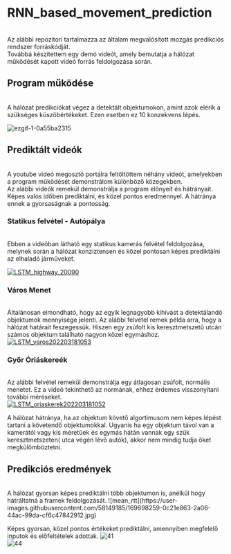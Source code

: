 # RNN_based_movement_prediction
<br/>
Az alábbi repozitori tartalmazza az általam megvalósított mozgás predikciós rendszer forráskódját. <br/>
Továbbá készítettem egy demó videót, amely bemutatja a hálózat működését kapott videó forrás feldolgozása során. <br/>



## Program működése
<br/>
A hálózat predikciókat végez a detektált objektumokon, amint azok elérik a szükséges küszöbértékeket. Ezen esetben ez 10 konzekvens lépés.

![ezgif-1-0a55ba2315](https://user-images.githubusercontent.com/58149185/169697908-4a02898b-15ed-405f-b596-286302f55387.gif)

## Prediktált videók
<br/>
A youtube videó megosztó portálra feltöltöttem néhány videót, amelyekben a program működését demonstrálom különböző közegekben.<br/>
Az alábbi videók remekül demonstrálja a program előnyeit és hátrányait. <br/>
Képes valós időben prediktálni, és közel pontos eredménnyel. A hátránya ennek a gyorsaságnak a pontosság.<br/>

### Statikus felvétel - Autópálya
<br/>
Ebben a videóban látható egy statikus kamerás felvétel feldolgozása, melynek során a hálózat konziztensen és közel pontosan képes prediktálni
az elhaladó járműveket.

<a href="https://www.youtube.com/watch?v=O9J_ounBBoQ"><img src="https://img.youtube.com/vi/O9J_ounBBoQ/0.jpg" alt="LSTM_highway_20090"></a>

### Város Menet
<br/>
Általánosan elmondható, hogy az egyik legnagyobb kihívást a detektálandó objektumok mennyisége jelenti. Az alábbi felvétel remek példa
arra, hogy a hálózat határait feszegessük. Hiszen egy zsúfolt kis keresztmetszetű utcán számos objektum található nagyon közel egymáshoz.
<a href="https://www.youtube.com/watch?v=Kcl_V-ZWQX4"><img src="https://img.youtube.com/vi/Kcl_V-ZWQX4/0.jpg" alt="LSTM_varos202203181053"></a>

### Győr Óriáskereék
<br/>
Az alábbi felvétel remekül demonstrálja egy átlagosan zsúfolt, normális menetet.
Ez a videó tekinthető az normának, ehhez érdemes visszonyítani további méréseket.<br/>
<a href="https://www.youtube.com/watch?v=DFgua-2BfqY"><img src="https://img.youtube.com/vi/DFgua-2BfqY/0.jpg" alt="LSTM_oriaskerek202203181052"></a>
 
A hálózat hátránya, ha az objektum követő algortimusom nem képes lépést tartani a követendő objektumokkal. Ugyanis ha egy objektum távol van a kamerától vagy kis méretűek és egymás hátán vannak egy szűk keresztmetszeten( utca végén lévő autók), akkor nem mindig tudja őket megkülömböztetni.

## Predikciós eredmények
<br/>
A hálózat gyorsan képes prediktálni több objektumon is, anélkül hogy hátráltatná a framek feldolgozását.
![mean_rtt](https://user-images.githubusercontent.com/58149185/169698259-0c21e863-2a06-44ac-99da-cf6c47842912.jpg)
 
Képes gyorsan, közel pontos értékeket prediktálni, amennyiben megfelelő inputok és előfeltételek adottak.
![41](https://user-images.githubusercontent.com/58149185/163893786-132072fa-55e3-4194-acd6-1f5bbc3d2baf.png)
<br/>
![44](https://user-images.githubusercontent.com/58149185/163893796-3b4fdb83-57fa-4c32-b140-a118b6a677fc.png)

